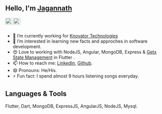 <h2><b>Hello, I'm <a href="">Jagannath</a></b></h2>
<div>
<a href="https://www.linkedin.com/in/jagannath-maharana" rel="nofollow">
  <img align="left" alt="Jagannath's Linkdein" width="22px" src="https://camo.githubusercontent.com/d659d2bac00c01b42bffbae84bdc121e828b8fecd5b4949ffa2575f5d9e4a371/68747470733a2f2f63646e2e6a7364656c6976722e6e65742f6e706d2f73696d706c652d69636f6e734076332f69636f6e732f6c696e6b6564696e2e737667" data-canonical-src="https://cdn.jsdelivr.net/npm/simple-icons@v3/icons/linkedin.svg" style="max-width:100%;">
</a>
<a href="https://github.com/jagannathm007">
  <img align="left" alt="Jagannath's Github" width="22px" src="https://camo.githubusercontent.com/5f5cadad3e06f6dd96c64d4025e219856ae6f923799bc8ea4e628013de25724a/68747470733a2f2f63646e2e6a7364656c6976722e6e65742f6e706d2f73696d706c652d69636f6e734076332f69636f6e732f6769746875622e737667" data-canonical-src="https://cdn.jsdelivr.net/npm/simple-icons@v3/icons/github.svg" style="max-width:100%;">
</a>
<br/><br/>
</div>

- 🔭 I’m currently working for <a href="https://knovator.com/">Knovator Technologies</a>
- 👀 I’m interested in learning new facts and approches in software development.
- 😍 Love to working with NodeJS, Angular, MongoDB, Express & <a href="https://pub.dev/packages/get">Getx State Management</a> in Flutter .
- 📫 How to reach me: <a href="https://www.linkedin.com/in/jagannath-maharana">LinkedIn</a>, <a href="https://github.com/jagannathm007">Github</a>.
- 😄 Pronouns: He/His.
- ⚡ Fun fact: I spend almost 9 hours listening songs everyday.

<h2><b>Languages & Tools</b></h2>
Flutter, Dart, MongoDB, ExpressJS, AngularJS, NodeJS, Mysql. 

